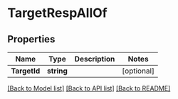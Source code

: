 # TargetRespAllOf

## Properties

Name | Type | Description | Notes
------------ | ------------- | ------------- | -------------
**TargetId** | **string** |  | [optional] 

[[Back to Model list]](../README.md#documentation-for-models) [[Back to API list]](../README.md#documentation-for-api-endpoints) [[Back to README]](../README.md)


